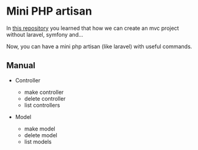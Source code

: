 # Mini PHP artisan
In [this repository](https://github.com/Yasinrabiee/Mvc-Without-Laravel) you learned that how we can create an mvc project without laravel, symfony and...

Now, you can have a mini php artisan (like laravel) with useful commands.

## Manual
* Controller
   * make controller
   * delete controller
   * list controllers
 
* Model
  * make model
  * delete model
  * list models 
